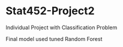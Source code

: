 # Stat452-Project2
Individual Project with Classification Problem

Final model used tuned Random Forest
